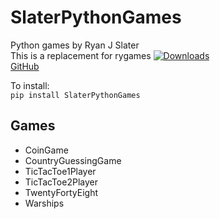 # SlaterPythonGames

Python games by Ryan J Slater<br>
This is a replacement for rygames [![Downloads](http://pepy.tech/badge/rygames)](http://pepy.tech/project/rygames)<br>
[GitHub](https://github.com/rjslater2000/SlaterPythonGames)

To install:<br>
`pip install SlaterPythonGames`

## Games

* CoinGame
* CountryGuessingGame
* TicTacToe1Player
* TicTacToe2Player
* TwentyFortyEight
* Warships
